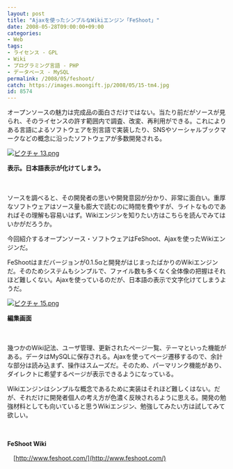 ```yaml
---
layout: post
title: "Ajaxを使ったシンプルなWikiエンジン「FeShoot」"
date: 2008-05-28T09:00:00+09:00
categories:
- Web
tags: 
- ライセンス - GPL
- Wiki
- プログラミング言語 - PHP
- データベース - MySQL
permalink: /2008/05/feshoot/
catch: https://images.moongift.jp/2008/05/15-tm4.jpg
id: 8574
---
```

オープンソースの魅力は完成品の面白さだけではない。当たり前だがソースが見られ、そのライセンスの許す範囲内で調査、改変、再利用ができる。これによりある言語によるソフトウェアを別言語で実装したり、SNSやソーシャルブックマークなどの概念に沿ったソフトウェアが多数開発される。

  

[![ピクチャ 13.png](https://images.moongift.jp/2008/05/13-tm3.jpg)](https://images.moongift.jp/2008/05/134.jpg)  
  
**表示。日本語表示が化けてしまう。**

  

　

  

ソースを調べると、その開発者の思いや開発意図が分かり、非常に面白い。重厚なソフトウェアはソース量も膨大で読むのに時間を費やすが、ライトなものであればその理解も容易いはず。Wikiエンジンを知りたい方はこちらを読んでみてはいかがだろうか。

  

今回紹介するオープンソース・ソフトウェアはFeShoot、Ajaxを使ったWikiエンジンだ。

  
  
<!--more-->  

FeShootはまだバージョンが0.1.5αと開発がはじまったばかりのWikiエンジンだ。そのためシステムもシンプルで、ファイル数も多くなく全体像の把握はそれほど難しくない。Ajaxを使っているのだが、日本語の表示で文字化けてしまうようだ。

  

[![ピクチャ 15.png](https://images.moongift.jp/2008/05/15-tm4.jpg)](https://images.moongift.jp/2008/05/154.jpg)  
  
**編集画面**

  

　

  

幾つかのWiki記法、ユーザ管理、更新されたページ一覧、テーマといった機能がある。データはMySQLに保存される。Ajaxを使ってページ遷移するので、余計な部分は読み込まず、操作はスムーズだ。そのため、パーマリンク機能があり、ダイレクトに希望するページが表示できるようになっている。

  

Wikiエンジンはシンプルな概念であるために実装はそれほど難しくはない。だが、それだけに開発者個人の考え方が色濃く反映されるように思える。開発の勉強材料としても向いていると思うWikiエンジン、勉強してみたい方は試してみて欲しい。

  

　

  

**FeShoot Wiki**  
  
　[http://www.feshoot.com/](http://www.feshoot.com/)

  

